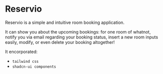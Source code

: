 # Reservio

Reservio is a simple and intuitive room booking application. 

It can show you about the upcoming bookings: for one room of whatnot, notify you via email regarding your booking status, insert a new room inputs easily, modify, or even delete your booking altogether!

It encorporated:
- `tailwind css`
- `shadcn-ui components`

